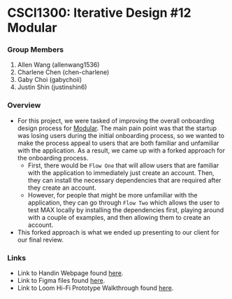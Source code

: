 # CSCI1300: Iterative Design #12 Modular

### Group Members

1. Allen Wang (allenwang1536)
2. Charlene Chen (chen-charlene)
3. Gaby Choi (gabychoii)
4. Justin Shin (justinshin6)

### Overview

-   For this project, we were tasked of improving the overall onboarding design process for [Modular]([https://www.modular.com/]). The main pain point was that the startup was losing users during the initial onboarding process, so we wanted to make the process appeal to users that are both familiar and unfamiliar with the application. As a result, we came up with a forked approach for the onboarding process.
    - First, there would be `Flow One` that will allow users that are familiar with the application to immediately just create an account. Then, they can install the necessary dependencies that are required after they create an account. 
    - However, for people that might be more unfamiliar with the application, they can go through `Flow Two` which allows the user to test MAX locally by installing the dependencies first, playing around with a couple of examples, and then allowing them to create an account. 
- This forked approach is what we ended up presenting to our client for our final review. 
### Links

-   Link to Handin Webpage found [here]().
-   Link to Figma files found [here](https://www.figma.com/file/DrgmZi6gR5i8fuKzfPPN5l/Modular?type=design&node-id=0-1&mode=design&t=F50TaIpRsgMyaUS4-0).
-   Link to Loom Hi-Fi Prototype Walkthrough found [here](https://www.loom.com/share/b97b68e7b5df426baec4d539ce258c4a).
